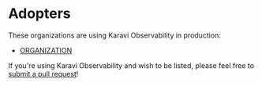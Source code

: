 <!--
Copyright (c) 2020 Dell Inc., or its subsidiaries. All Rights Reserved.

Licensed under the Apache License, Version 2.0 (the "License");
you may not use this file except in compliance with the License.
You may obtain a copy of the License at

    http://www.apache.org/licenses/LICENSE-2.0
-->
# Adopters

These organizations are using Karavi Observability in production:

* [ORGANIZATION](https://url)

If you're using Karavi Observability and wish to be listed, please feel free to
[submit a pull request](https://github.com/ProjectName/pulls)!
